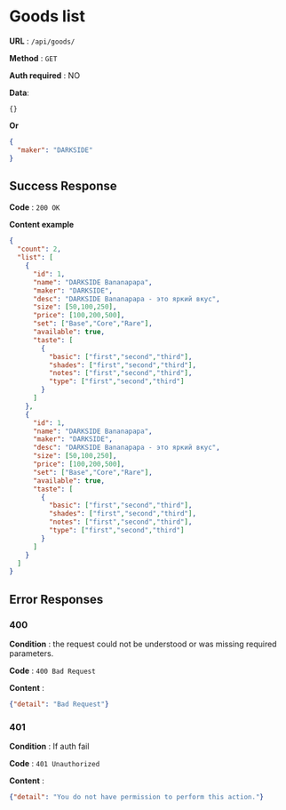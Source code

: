 # Goods list

**URL** : `/api/goods/`

**Method** : `GET`

**Auth required** : NO

**Data**:

`{}`

**Or**
```json
{
  "maker": "DARKSIDE"
}
``` 

## Success Response

**Code** : `200 OK`

**Content example**

```json
{
  "count": 2,
  "list": [
    {
      "id": 1,
      "name": "DARKSIDE Bananapapa",
      "maker": "DARKSIDE",
      "desc": "DARKSIDE Bananapapa - это яркий вкус",
      "size": [50,100,250],
      "price": [100,200,500],
      "set": ["Base","Core","Rare"],
      "available": true,
      "taste": [
        {
          "basic": ["first","second","third"],
          "shades": ["first","second","third"],
          "notes": ["first","second","third"],
          "type": ["first","second","third"]
        }
      ]
    },
    {
      "id": 1,
      "name": "DARKSIDE Bananapapa",
      "maker": "DARKSIDE",
      "desc": "DARKSIDE Bananapapa - это яркий вкус",
      "size": [50,100,250],
      "price": [100,200,500],
      "set": ["Base","Core","Rare"],
      "available": true,
      "taste": [
        {
          "basic": ["first","second","third"],
          "shades": ["first","second","third"],
          "notes": ["first","second","third"],
          "type": ["first","second","third"]
        }
      ]
    }
  ]
}
```

## Error Responses

### 400

**Condition** : the request could not be understood or was missing required parameters.

**Code** : `400 Bad Request `

**Content** : 

```json
{"detail": "Bad Request"}
```


### 401

**Condition** : If auth fail

**Code** : `401 Unauthorized`

**Content** :

```json
{"detail": "You do not have permission to perform this action."}
```
